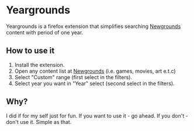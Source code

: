 # Yeargrounds

Yeargrounds is a firefox extension that simplifies searching [Newgrounds](https://newgrounds.com) content
with period of one year.

## How to use it

1. Install the extension.
2. Open any content list at [Newgrounds](https://newgrounds.com) (i.e. games,
   movies, art e.t.c)
3. Select "Custom" range (first select in the filters).
4. Select year you want in "Year" select (second select in the filters).

## Why?

I did if for my self just for fun. If you want to use it - go ahead. If you
don't - don't use it. Simple as that.
